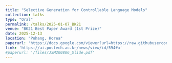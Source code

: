 ```yaml
---
title: "Selective Generation for Controllable Language Models"
collection: talks
type: "Oral"
permalink: /talks/2025-01-07_BK21
venue: "BK21 Best Paper Award (1st Prize)"
date: 2025-12-13
location: "Pohang, Korea"
paperurl: 'https://docs.google.com/viewer?url=https://raw.githubusercontent.com/kmkim95/kyungminkim.github.io/master/files/SG_LM_NeurIPS_Poster.pdf'
link: 'https://ai.postech.ac.kr/news/view/id/594#u'
#paperurl: '/files/JSM200806_Slide.pdf'
---
```


